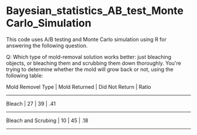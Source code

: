 # Bayesian_statistics_AB_test_MonteCarlo_Simulation
This code uses A/B testing and Monte Carlo simulation using R for answering the following question.

Q: Which type of mold-removal solution works better: just bleaching objects, or bleaching them and scrubbing them down thoroughly. You're trying to determine whether the mold will grow back or not, using the following table:

Mold Removel Type      |      Mold Returned    |       Did Not Return       |      Ratio
_______________________________________________________________________________________
Bleach                 |        27             |        39                  |       .41
_______________________________________________________________________________________

Bleach and Scrubing    |        10             |       45                   |       .18
________________________________________________________________________________________


